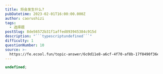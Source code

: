 ```yaml
---
title: 将会发生什么?
pubDatetime: 2023-02-01T16:00:00.000Z
author: caorushizi
tags:
  - 选择题
postSlug: 8de56572b31f1affed893945384c915d
description: "```typescriptundefined```"
difficulty: 1
questionNumber: 10
source: >-
  https://fe.ecool.fun/topic-answer/6c0d11e8-a6cf-4f70-af8b-17f0490f36e2?orderBy=updateTime&order=desc&tagId=32
---
```


```typescript
undefined;
```

